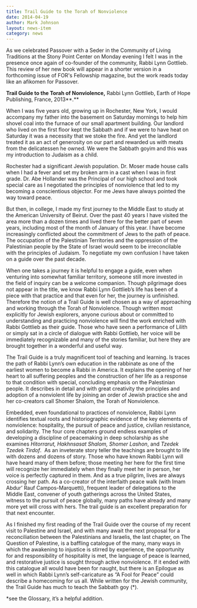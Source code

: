 ```yaml
---
title: Trail Guide to the Torah of Nonviolence
date: 2014-04-19
author: Mark Johnson
layout: news-item
category: news
---
```

As we celebrated Passover with a Seder in the Community of Living Traditions at the Stony Point Center on Monday evening I felt I was in the presence once again of co-founder of the community, Rabbi Lynn Gottlieb. This review of her new book will appear in a shorter version in a forthcoming issue of FOR's Fellowship magazine, but the work reads today like an afikomen for Passover.

**Trail Guide to the Torah of Nonviolence,** Rabbi Lynn Gottlieb, Earth of Hope Publishing, France, 2013**.**

When I was five years old, growing up in Rochester, New York, I would accompany my father into the basement on Saturday mornings to help him shovel coal into the furnace of our small apartment building. Our landlord who lived on the first floor kept the Sabbath and if we were to have heat on Saturday it was a necessity that we stoke the fire. And yet the landlord treated it as an act of generosity on our part and rewarded us with meats from the delicatessen he owned. We were the Sabbath goyim and this was my introduction to Judaism as a child.

Rochester had a significant Jewish population. Dr. Moser made house calls when I had a fever and set my broken arm in a cast when I was in first grade. Dr. Abe Hollander was the Principal of our high school and took special care as I negotiated the principles of nonviolence that led to my becoming a conscientious objector. For me Jews have always pointed the way toward peace.

But then, in college, I made my first journey to the Middle East to study at the American University of Beirut. Over the past 40 years I have visited the area more than a dozen times and lived there for the better part of seven years, including most of the month of January of this year. I have become increasingly conflicted about the commitment of Jews to the path of peace. The occupation of the Palestinian Territories and the oppression of the Palestinian people by the State of Israel would seem to be irreconcilable with the principles of Judaism. To negotiate my own confusion I have taken on a guide over the past decade.

When one takes a journey it is helpful to engage a guide, even when venturing into somewhat familiar territory, someone still more invested in the field of inquiry can be a welcome companion. Though pilgrimage does not appear in the title, we know Rabbi Lynn Gottlieb’s life has been of a piece with that practice and that even for her, the journey is unfinished. Therefore the notion of a Trail Guide is well chosen as a way of approaching and working through the Torah of Nonviolence. Though written most explicitly for Jewish explorers, anyone curious about or committed to understanding and practicing nonviolence will find the work enriched with Rabbi Gottlieb as their guide. Those who have seen a performance of Lilith or simply sat in a circle of dialogue with Rabbi Gottlieb, her voice will be immediately recognizable and many of the stories familiar, but here they are brought together in a wonderful and useful way.

The Trail Guide is a truly magnificent tool of teaching and learning. Is traces the path of Rabbi Lynn’s own education in the rabbinate as one of the earliest women to become a Rabbi in America. It explains the opening of her heart to all suffering peoples and the construction of her life as a response to that condition with special, concluding emphasis on the Palestinian people. It describes in detail and with great creativity the principles and adoption of a nonviolent life by joining an order of Jewish practice she and her co-creators call Shomer Shalom, the Torah of Nonviolence.

Embedded, even foundational to practices of nonviolence, Rabbi Lynn identifies textual roots and historiographic evidence of the key elements of nonviolence: hospitality, the pursuit of peace and justice, civilian resistance, and solidarity. The four core chapters ground endless examples of developing a discipline of peacemaking in deep scholarship as she examines _Hitorrarut, Hakhnsasat Shalom, Shomer_ _Lashon_, and _Tzedek Tzedek Tirdof_.  As an inveterate story teller the teachings are brought to life with dozens and dozens of story. Those who have known Rabbi Lynn will have heard many of them before; those meeting her here for the first time will recognize her immediately when they finally meet her in person, her voice is perfectly captured in them. And as a true pilgrim, lives are always crossing her path. As a co-creator of the interfaith peace walk (with Imam Abdur’ Rauf Campos-Marquetti), frequent leader of delegations to the Middle East, convener of youth gatherings across the United States, witness to the pursuit of peace globally, many paths have already and many more yet will cross with hers. The trail guide is an excellent preparation for that next encounter.

As I finished my first reading of the Trail Guide over the course of my recent visit to Palestine and Israel, and with many await the next proposal for a reconciliation between the Palestinians and Israelis, the last chapter, on The Question of Palestine, is a baffling catalogue of the many, many ways in which the awakening to injustice is stirred by experience, the opportunity for and responsibility of hospitality is met, the language of peace is learned, and restorative justice is sought through active nonviolence. If it ended with this catalogue all would have been for naught, but there is an Epilogue as well in which Rabbi Lynn’s self-caricature as “A Fool for Peace” could describe a homecoming for us all. While written for the Jewish community, the Trail Guide has much to teach the Sabbath goy (*).

*see the Glossary, it’s a helpful addition.

